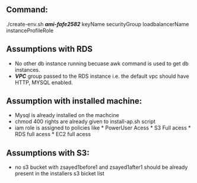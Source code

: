 ## Command:

./create-env.sh ***ami-fafe2582*** keyName securityGroup loadbalancerName instanceProfileRole



## Assumptions with RDS
* No other db instance running becuase awk command is used to get db instances.
* ***VPC*** group passed to the RDS instance i.e. the default vpc should have HTTP, MYSQL enabled.

## Assumption with installed machine:
* Mysql is already installed on the machcine
* chmod 400 rights are already given to install-ap.sh script
* iam role is assigned to policies like 
      * PowerUser Acess
      * S3 Full acess
      * RDS full acess
      * EC2 full acess

## Assumptions with S3:
* no s3 bucket with zsayed1before1 and zsayed1after1 should be already present in the installers s3 bicket list

